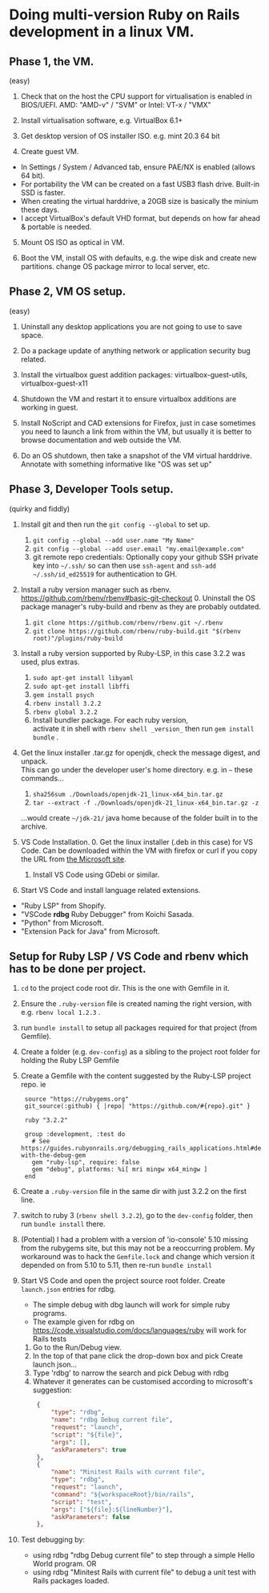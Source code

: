 # Doing multi-version Ruby on Rails development in a linux VM.

## Phase 1, the VM.
(easy)

1. Check that on the host the CPU support for virtualisation is enabled in BIOS/UEFI.
    AMD: "AMD-v" / "SVM"        or Intel:  VT-x / "VMX"

2. Install virtualisation software, e.g. VirtualBox 6.1+

3. Get desktop version of OS installer ISO. e.g. mint 20.3 64 bit

4. Create guest VM. 
  * In Settings / System / Advanced tab, ensure PAE/NX is enabled (allows 64 bit).
  * For portability the VM can be created on a fast USB3 flash drive. Built-in SSD is faster.
  * When creating the virtual harddrive, a 20GB size is basically the minium these days.
  * I accept VirtualBox's default VHD format, but depends on how far ahead & portable is needed.

5. Mount OS ISO as optical in VM.

6. Boot the VM, install OS with defaults,
     e.g. the wipe disk and create new partitions.
     change OS package mirror to local server, etc.

## Phase 2, VM OS setup.
(easy)

1. Uninstall any desktop applications you are not going to use to save space.

2. Do a package update of anything network or application security bug related.

3. Install the virtualbox guest addition packages: virtualbox-guest-utils, virtualbox-guest-x11

4. Shutdown the VM and restart it to ensure virtualbox additions are working in guest.

5. Install NoScript and CAD extensions for Firefox, just in case sometimes you need to launch a link from within the VM, but usually it is better to browse documentation and web outside the VM.

6. Do an OS shutdown, then take a snapshot of the VM virtual harddrive. Annotate with something informative like "OS was set up"


## Phase 3, Developer Tools setup.
(quirky and fiddly)
1. Install git and then run the `git config --global` to set up.
   1. `git config --global --add user.name "My Name"`
   2. `git config --global --add user.email "my.email@example.com"`
   3. git remote repo credentials: Optionally copy your github SSH private key into `~/.ssh/` so can then use `ssh-agent` and `ssh-add ~/.ssh/id_ed25519` for authentication to GH.

2. Install a ruby version manager such as rbenv. https://github.com/rbenv/rbenv#basic-git-checkout
   0. Uninstall the OS package manager's ruby-build and rbenv as they are probably outdated.
   1. `git clone https://github.com/rbenv/rbenv.git ~/.rbenv`
   2. `git clone https://github.com/rbenv/ruby-build.git "$(rbenv root)"/plugins/ruby-build`

3. Install a ruby version supported by Ruby-LSP, in this case 3.2.2 was used, plus extras.
   1. `sudo apt-get install libyaml`
   2. `sudo apt-get install libffi`
   3. `gem install psych`
   4. `rbenv install 3.2.2`
   5. `rbenv global 3.2.2`
   6. Install bundler package. For each ruby version,  
      activate it in shell with `rbenv shell _version_` then run `gem install bundle` .

4. Get the linux installer .tar.gz for openjdk, check the message digest, and unpack.  
   This can go under the developer user's home directory. e.g. in `~` these commands...
   1. `sha256sum ./Downloads/openjdk-21_linux-x64_bin.tar.gz`
   2. `tar --extract -f ./Downloads/openjdk-21_linux-x64_bin.tar.gz -z`
   
   ...would create `~/jdk-21/` java home because of the folder built in to the archive.

5. VS Code Installation.
   0. Get the linux installer (.deb in this case) for VS Code. Can be downloaded within the VM with firefox or curl if you copy the URL from [the Microsoft site](https://code.visualstudio.com/Download).
   1. Install VS Code using GDebi or similar.

6. Start VS Code and install language related extensions.
  * "Ruby LSP" from Shopify.
  * "VSCode **rdbg** Ruby Debugger" from Koichi Sasada.
  * "Python" from Microsoft.
  * "Extension Pack for Java" from Microsoft.

## Setup for Ruby LSP / VS Code and rbenv which has to be done per project.

1. `cd` to the project code root dir. This is the one with Gemfile in it.
2. Ensure the `.ruby-version` file is created naming the right version, with e.g. `rbenv local 1.2.3` .
3. run `bundle install` to setup all packages required for that project (from Gemfile).
4. Create a folder (e.g. `dev-config`) as a sibling to the project root folder for holding the Ruby LSP Gemfile
5. Create a Gemfile with the content suggested by the Ruby-LSP project repo. ie
   ```
    source "https://rubygems.org"
    git_source(:github) { |repo| "https://github.com/#{repo}.git" }

    ruby "3.2.2"

    group :development, :test do
      # See https://guides.rubyonrails.org/debugging_rails_applications.html#debugging-with-the-debug-gem
      gem "ruby-lsp", require: false
      gem "debug", platforms: %i[ mri mingw x64_mingw ]
    end
   ```
6. Create a `.ruby-version` file in the same dir with just 3.2.2 on the first line.
7. switch to ruby 3 (`rbenv shell 3.2.2`), go to the `dev-config` folder, then run `bundle install` there.
8. (Potential) I had a problem with a version of 'io-console' 5.10 missing from the rubygems site, but this may not be a reoccurring problem. My workaround was to hack the `Gemfile.lock` and change which version it depended on from 5.10 to 5.11, then re-run `bundle install`
9.  Start VS Code and open the project source root folder. Create `launch.json` entries for rdbg.
    * The simple debug with dbg launch will work for simple ruby programs.
    * The example given for rdbg on https://code.visualstudio.com/docs/languages/ruby will work for Rails tests

    1. Go to the Run/Debug view.
    2. In the top of that pane click the drop-down box and pick Create launch json...
    3. Type 'rdbg' to narrow the search and pick Debug with rdbg
    4. Whatever it generates can be customised according to microsoft's suggestion:
       ```json
        {
            "type": "rdbg",
            "name": "rdbg Debug current file",
            "request": "launch",
            "script": "${file}",
            "args": [],
            "askParameters": true
        },
        {
            "name": "Minitest Rails with current file",
            "type": "rdbg",
            "request": "launch",
            "command": "${workspaceRoot}/bin/rails",
            "script": "test",
            "args": ["${file}:${lineNumber}"],
            "askParameters": false
        },
       ```
10. Test debugging by:
    * using rdbg "rdbg Debug current file" to step through a simple Hello World program. OR
    * using rdbg "Minitest Rails with current file" to debug a unit test with Rails packages loaded.


